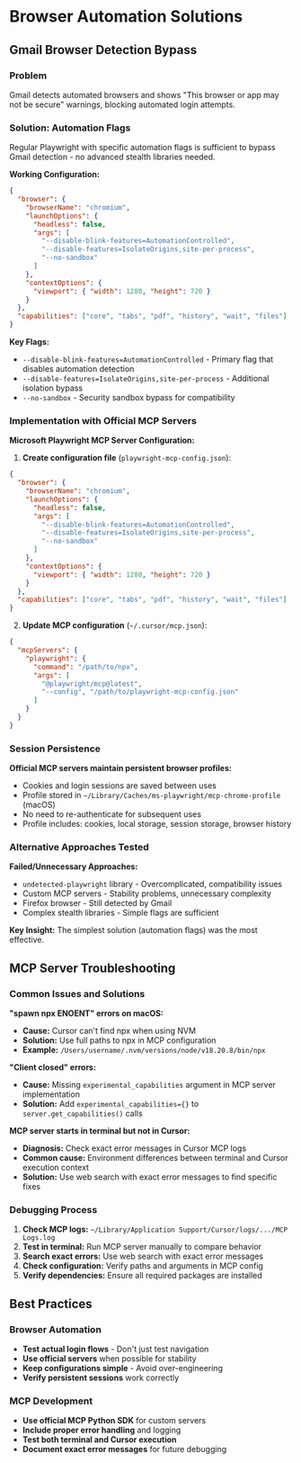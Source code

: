 # Browser Automation Solutions

## Gmail Browser Detection Bypass

### Problem
Gmail detects automated browsers and shows "This browser or app may not be secure" warnings, blocking automated login attempts.

### Solution: Automation Flags
Regular Playwright with specific automation flags is sufficient to bypass Gmail detection - no advanced stealth libraries needed.

**Working Configuration:**
```json
{
  "browser": {
    "browserName": "chromium",
    "launchOptions": {
      "headless": false,
      "args": [
        "--disable-blink-features=AutomationControlled",
        "--disable-features=IsolateOrigins,site-per-process",
        "--no-sandbox"
      ]
    },
    "contextOptions": {
      "viewport": { "width": 1280, "height": 720 }
    }
  },
  "capabilities": ["core", "tabs", "pdf", "history", "wait", "files"]
}
```

**Key Flags:**
- `--disable-blink-features=AutomationControlled` - Primary flag that disables automation detection
- `--disable-features=IsolateOrigins,site-per-process` - Additional isolation bypass
- `--no-sandbox` - Security sandbox bypass for compatibility

### Implementation with Official MCP Servers

**Microsoft Playwright MCP Server Configuration:**

1. **Create configuration file** (`playwright-mcp-config.json`):
```json
{
  "browser": {
    "browserName": "chromium",
    "launchOptions": {
      "headless": false,
      "args": [
        "--disable-blink-features=AutomationControlled",
        "--disable-features=IsolateOrigins,site-per-process",
        "--no-sandbox"
      ]
    },
    "contextOptions": {
      "viewport": { "width": 1280, "height": 720 }
    }
  },
  "capabilities": ["core", "tabs", "pdf", "history", "wait", "files"]
}
```

2. **Update MCP configuration** (`~/.cursor/mcp.json`):
```json
{
  "mcpServers": {
    "playwright": {
      "command": "/path/to/npx",
      "args": [
        "@playwright/mcp@latest",
        "--config", "/path/to/playwright-mcp-config.json"
      ]
    }
  }
}
```

### Session Persistence

**Official MCP servers maintain persistent browser profiles:**
- Cookies and login sessions are saved between uses
- Profile stored in `~/Library/Caches/ms-playwright/mcp-chrome-profile` (macOS)
- No need to re-authenticate for subsequent uses
- Profile includes: cookies, local storage, session storage, browser history

### Alternative Approaches Tested

**Failed/Unnecessary Approaches:**
- `undetected-playwright` library - Overcomplicated, compatibility issues
- Custom MCP servers - Stability problems, unnecessary complexity
- Firefox browser - Still detected by Gmail
- Complex stealth libraries - Simple flags are sufficient

**Key Insight:** The simplest solution (automation flags) was the most effective.

## MCP Server Troubleshooting

### Common Issues and Solutions

**"spawn npx ENOENT" errors on macOS:**
- **Cause:** Cursor can't find npx when using NVM
- **Solution:** Use full paths to npx in MCP configuration
- **Example:** `/Users/username/.nvm/versions/node/v18.20.8/bin/npx`

**"Client closed" errors:**
- **Cause:** Missing `experimental_capabilities` argument in MCP server implementation
- **Solution:** Add `experimental_capabilities={}` to `server.get_capabilities()` calls

**MCP server starts in terminal but not in Cursor:**
- **Diagnosis:** Check exact error messages in Cursor MCP logs
- **Common cause:** Environment differences between terminal and Cursor execution context
- **Solution:** Use web search with exact error messages to find specific fixes

### Debugging Process

1. **Check MCP logs:** `~/Library/Application Support/Cursor/logs/.../MCP Logs.log`
2. **Test in terminal:** Run MCP server manually to compare behavior
3. **Search exact errors:** Use web search with exact error messages
4. **Check configuration:** Verify paths and arguments in MCP config
5. **Verify dependencies:** Ensure all required packages are installed

## Best Practices

### Browser Automation
- **Test actual login flows** - Don't just test navigation
- **Use official servers** when possible for stability
- **Keep configurations simple** - Avoid over-engineering
- **Verify persistent sessions** work correctly

### MCP Development
- **Use official MCP Python SDK** for custom servers
- **Include proper error handling** and logging
- **Test both terminal and Cursor execution** 
- **Document exact error messages** for future debugging 